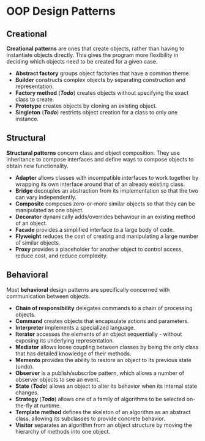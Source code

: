 # OOP Design Patterns

## Creational
**Creational patterns** are ones that create objects, rather than having to instantiate objects directly. This gives the program more flexibility in deciding which objects need to be created for a given case.

- **Abstract factory** groups object factories that have a common theme.
- **Builder** constructs complex objects by separating construction and representation.
- **Factory method** (***Todo***) creates objects without specifying the exact class to create.
- **Prototype** creates objects by cloning an existing object.
- **Singleton** (***Todo***) restricts object creation for a class to only one instance.

## Structural
**Structural patterns** concern class and object composition. They use inheritance to compose interfaces and define ways to compose objects to obtain new functionality.

- **Adapter** allows classes with incompatible interfaces to work together by wrapping its own interface around that of an already existing class.
- **Bridge** decouples an abstraction from its implementation so that the two can vary independently.
- **Composite** composes zero-or-more similar objects so that they can be manipulated as one object.
- **Decorator** dynamically adds/overrides behaviour in an existing method of an object.
- **Facade** provides a simplified interface to a large body of code.
- **Flyweight** reduces the cost of creating and manipulating a large number of similar objects.
- **Proxy** provides a placeholder for another object to control access, reduce cost, and reduce complexity.

## Behavioral
Most **behavioral** design patterns are specifically concerned with communication between objects.

- **Chain of responsibility** delegates commands to a chain of processing objects.
- **Command** creates objects that encapsulate actions and parameters.
- **Interpreter** implements a specialized language.
- **Iterator** accesses the elements of an object sequentially - without exposing its underlying representation.
- **Mediator** allows loose coupling between classes by being the only class that has detailed knowledge of their methods.
- **Memento** provides the ability to restore an object to its previous state (undo).
- **Observer** is a publish/subscribe pattern, which allows a number of observer objects to see an event.
- **State** (***Todo***)  allows an object to alter its behavior when its internal state changes.
- **Strategy** (***Todo***)  allows one of a family of algorithms to be selected on-the-fly at runtime.
- **Template method** defines the skeleton of an algorithm as an abstract class, allowing its subclasses to provide concrete behavior.
- **Visitor** separates an algorithm from an object structure by moving the hierarchy of methods into one object.